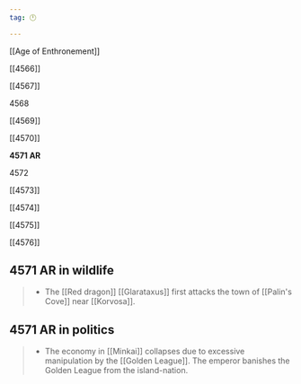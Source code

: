 ```yaml
---
tag: 🕛

---
```

[[Age of Enthronement]]


[[4566]]

[[4567]]

4568

[[4569]]

[[4570]]

**4571 AR**

4572

[[4573]]

[[4574]]

[[4575]]

[[4576]]



## 4571 AR in wildlife

>  - The [[Red dragon]] [[Glarataxus]] first attacks the town of [[Palin's Cove]] near [[Korvosa]].


## 4571 AR in politics

>  - The economy in [[Minkai]] collapses due to excessive manipulation by the [[Golden League]]. The emperor banishes the Golden League from the island-nation.






